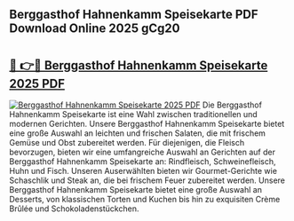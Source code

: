 ## Berggasthof Hahnenkamm Speisekarte PDF Download Online 2025 gCg20

# <h2><a href="http://gc8etnj.nevu.top/?p=Berggasthof+Hahnenkamm+Speisekarte">🔗 👉🔴 Berggasthof Hahnenkamm Speisekarte 2025 PDF</a></h2>

[![Berggasthof Hahnenkamm Speisekarte 2025 PDF](https://i.imgur.com/dBaPXMq.png)](http://gc8etnj.nevu.top/?p=Berggasthof+Hahnenkamm+Speisekarte)
Die Berggasthof Hahnenkamm Speisekarte ist eine Wahl zwischen traditionellen und modernen Gerichten. Unsere Berggasthof Hahnenkamm Speisekarte bietet eine große Auswahl an leichten und frischen Salaten, die mit frischem Gemüse und Obst zubereitet werden. Für diejenigen, die Fleisch bevorzugen, bieten wir eine umfangreiche Auswahl an Gerichten auf der Berggasthof Hahnenkamm Speisekarte an: Rindfleisch, Schweinefleisch, Huhn und Fisch. Unseren Auserwählten bieten wir Gourmet-Gerichte wie Schaschlik und Steak an, die bei frischem Feuer zubereitet werden. Unsere Berggasthof Hahnenkamm Speisekarte bietet eine große Auswahl an Desserts, von klassischen Torten und Kuchen bis hin zu exquisiten Crème Brûlée und Schokoladenstückchen.
